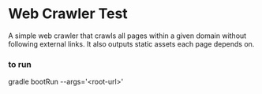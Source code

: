 # Web Crawler Test

A simple web crawler that crawls all pages within a given domain without
following external links. It also outputs static assets each page depends on.

### to run
gradle bootRun --args='&lt;root-url&gt;'
